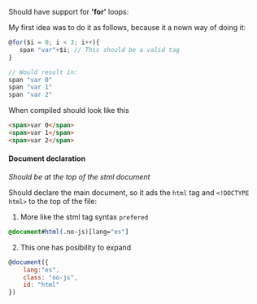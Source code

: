 Should have support for **'for'** loops:

My first idea was to do it as follows,  because it a nown way of doing it:
```javascript
@for($i = 0; i < 3; i++){
   span "var"+$i; // This should be a valid tag
}

// Would result in:
span "var 0"
span "var 1"
span "var 2"
```
 When compiled should look like this
```html
<span>var 0</span>
<span>var 1</span>
<span>var 2</span>
```

#### Document declaration
*Should be at the top of the stml document*

Should declare the main document, so it ads the `html` tag and `<!DOCTYPE html>` to the top of the file:

1. More like the stml tag syntax `prefered`
```sass
@document#html(.no-js)[lang="es"]
```

2. This one has posibility to expand
```js
@document({
    lang:"es",
    class: "no-js",
    id: "html"
})
```
